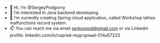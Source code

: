 - 👋 Hi, I’m @SergeyPodgorny
- 👀 I’m interested in Java backend developing.
- 🌱 I’m currently creating Spring cloud application, called Workshop lathes malfunctions record system.
- 📫 You can reach me via email serkonpod@gmail.com or via Linkedin profile: linkedin.com/in/сергей-подгорный-014a57223

